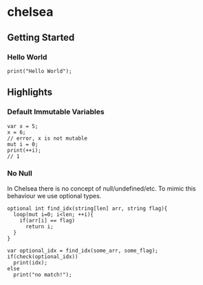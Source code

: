 # chelsea

## Getting Started

### Hello World

```
print("Hello World");
```

## Highlights

### Default Immutable Variables

```
var x = 5;
x = 6;
// error, x is not mutable 
mut i = 0;
print(++i);
// 1
```

### No Null

In Chelsea there is no concept of null/undefined/etc. To mimic this behaviour we use optional types. 

```
optional int find_idx(string[len] arr, string flag){
  loop(mut i=0; i<len; ++i){
    if(arr[i] == flag)
      return i;
  }
}

var optional_idx = find_idx(some_arr, some_flag);
if(check(optional_idx))
  print(idx);
else 
  print("no match!");
```
